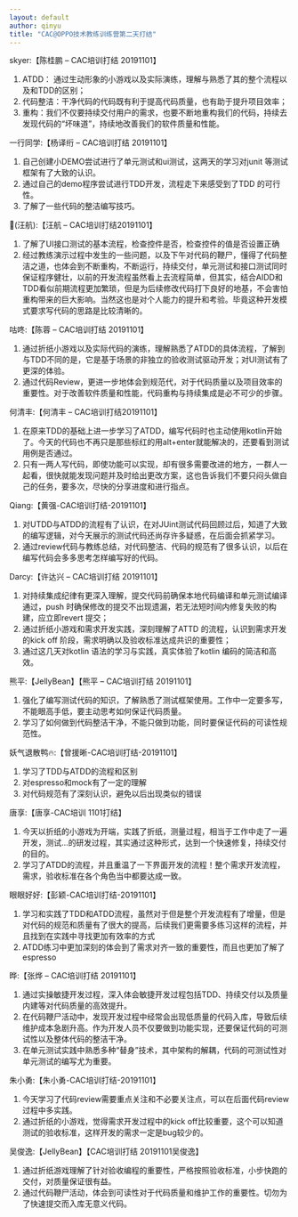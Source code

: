 ```yaml
---
layout: default
author: qinyu
title: "CAC@OPPO技术教练训练营第二天打结"
---
```


skyer:【陈桂鹏 – CAC培训打结 20191101】
1. ATDD： 通过生动形象的小游戏以及实际演练，理解与熟悉了其的整个流程以及和TDD的区别；
2. 代码整洁： ​干净代码的代码既有利于提高代码质量，也有助于提升项目效率；
3. 重构： ​我们不仅要持续交付用户的需求，也要不断地重构我们的代码，持续去发现代码的“坏味道”，持续地改善我们的软件质量和性能。

一行同学:【杨译绗 – CAC培训打结 20191101】
1. 自己创建小DEMO尝试进行了单元测试和ui测试，这两天的学习对junit 等测试框架有了大致的认识。
2. 通过自己的demo程序尝试进行TDD开发，流程走下来感受到了TDD 的可行性。
3. 了解了一些代码的整洁编写技巧。

💌(汪航):【汪航 – CAC培训打结20191101】
1. 了解了UI接口测试的基本流程，检查控件是否，检查控件的值是否设置正确 
2. 经过教练演示过程中发生的一些问题，以及下午对代码的鞭尸，懂得了代码整洁之道，也体会到不断重构，不断运行，持续交付，单元测试和接口测试同时保证程序健壮，以前的开发流程虽然看上去流程简单，但其实，结合AIDD和TDD看似前期流程更加繁琐，但是为后续修改代码打下良好的地基，不会害怕重构带来的巨大影响。当然这也是对个人能力的提升和考验。毕竟这种开发模式要求写代码的思路是比较清晰的。

咕咚:【陈蓉 – CAC培训打结 20191101】
1. 通过折纸小游戏以及实际代码的演练，理解熟悉了ATDD的具体流程，了解到与TDD不同的是，它是基于场景的非独立的验收测试驱动开发；对UI测试有了更深的体验。
2. 通过代码Review，更进一步地体会到规范代，对于代码质量以及项目效率的重要性。对于改善软件质量和性能，代码重构与持续集成是必不可少的步骤。

何清丰:【何清丰 – CAC培训打结20191101】
1. 在原来TDD的基础上进一步学习了ATDD，编写代码时也主动使用kotlin开始了。今天的代码也不再只是那些标红的用alt+enter就能解决的，还要看到测试用例是否通过。
2. 只有一两人写代码，即使功能可以实现，却有很多需要改进的地方，一群人一起看，很快就能发现问题并及时给出更改方案，这也告诉我们不要只闷头做自己的任务，要多次，尽快的分享进度和进行指点。

Qiang:【黄强-CAC培训打结-20191101】
1. 对UTDD与ATDD的流程有了认识，在对JUint测试代码回顾过后，知道了大致的编写逻辑，对今天展示的测试代码还尚存许多疑惑，在后面会抓紧学习。
2. 通过review代码与教练总结，对代码整洁、代码的规范有了很多认识，以后在编写代码会多多思考怎样编写好的代码。

Darcy:【许达兴 – CAC培训打结 20191101】
1. 对持续集成纪律有更深入理解，提交代码前确保本地代码编译和单元测试编译通过，push 时确保修改的提交不出现遗漏，若无法短时间内修复失败的构建，应立即revert 提交；
2. 通过折纸小游戏和需求开发实践，深刻理解了ATTD 的流程，认识到需求开发的kick off 阶段，需求明确以及验收标准达成共识的重要性；
3. 通过这几天对kotlin 语法的学习与实践，真实体验了kotlin 编码的简洁和高效。

熊平:​【JellyBean】【熊平 – CAC培训打结 20191101】
1. 强化了编写测试代码的知识，了解熟悉了测试框架使用。工作中一定要多写，不能眼高手低，要主动思考如何保证代码质量。
2. 学习了如何做到代码整洁干净，不能只做到功能，同时要保证代码的可读性规范性。

妖气退散鸭🔥:【曾援晰-CAC培训打结-20191101】
1. 学习了TDD与ATDD的流程和区别
2. 对espresso和mock有了一定的理解
3. 对代码规范有了深刻认识，避免以后出现类似的错误

唐享:【唐享-CAC培训 1101打结】
1. 今天以折纸的小游戏为开端，实践了折纸，测量过程，相当于工作中走了一遍开发，测试...的研发过程，其实通过这种形式，达到一个快速修复，持续交付的目的。
2. 学习了ATDD的流程，并且重温了一下界面开发的流程！整个需求开发流程，需求，验收标准在各个角色当中都要达成一致。

眼眼好好:【彭颖-CAC培训打结-20191101】
1. 学习和实践了TDD和ATDD流程，虽然对于但是整个开发流程有了增量，但是对代码的规范和质量有了很大的提高，后续我们更需要多练习这样的流程，并且找到在实践中寻找更加有效率的方式
2. ATDD练习中更加深刻的体会到了需求对齐一致的重要性，而且也更加了解了espresso

晔:【张烨 – CAC培训打结 20191101】
1. 通过实操敏捷开发过程，深入体会敏捷开发过程包括TDD、持续交付以及质量内建等对代码质量的高效提升。
2. 在代码鞭尸活动中，发现开发过程中经常会出现低质量的代码入库，导致后续维护成本急剧升高。作为开发人员不仅要做到功能实现，还要保证代码的可测试性以及整体代码的整洁干净。
3. 在单元测试实践中熟悉多种“替身”技术，其中架构的解耦，代码的可测试性对单元测试的编写尤为重要。

朱小勇:【朱小勇-CAC培训打结-20191101】
1. 今天学习了代码review需要重点关注和不必要关注点，可以在后面代码review过程中多实践。
2. 通过折纸的小游戏，觉得需求开发过程中的kick off比较重要，这个可以知道测试的验收标准，这样开发的需求一定是bug较少的。

吴俊逸:【JellyBean】【CAC培训打结 20191101吴俊逸】
1. 通过折纸游戏理解了针对验收编程的重要性，严格按照验收标准，小步快跑的交付，对质量保证很有益。
2. 通过代码鞭尸活动，体会到可读性对于代码质量和维护工作的重要性。切勿为了快速提交而入库无意义代码。
